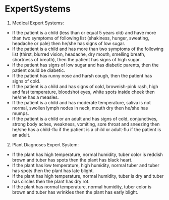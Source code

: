 # ExpertSystems

1. Medical Expert Systems:
- If the patient is a child (less than or equal 5 years old) and have more than 
two symptoms of following list (shakiness, hunger, sweating, headache or 
pale) then he/she has signs of low sugar.
- If the patient is a child and has more than two symptoms of the following 
list (thirst, blurred vision, headache, dry mouth, smelling breath, shortness 
of breath), then the patient has signs of high sugar.
- If the patient has signs of low sugar and has diabetic parents, then the 
patient could be diabetic.
- If the patient has runny nose and harsh cough, then the patient has signs of
cold.
- If the patient is a child and has signs of cold, brownish-pink rash, high and 
fast temperature, bloodshot eyes, white spots inside cheek then he/she has 
a measles.
- If the patient is a child and has moderate temperature, saliva is not normal, 
swollen lymph nodes in neck, mouth dry then he/she has mumps.
- If the patient is a child or an adult and has signs of cold, conjunctives, 
strong body aches, weakness, vomiting, sore throat and sneezing then 
he/she has a child-flu if the patient is a child or adult-flu if the patient is an 
adult. 


2. Plant Diagnoses Expert System:
- If the plant has high temperature, normal humidity, tuber color is reddish brown and tuber has spots then the plant has black heart.
- If the plant has low temperature, high humidity, normal tuber and tuber 
has spots then the plant has late blight.
- If the plant has high temperature, normal humidity, tuber is dry and tuber 
has circles then the plant has dry rot.
- If the plant has normal temperature, normal humidity, tuber color is brown
and tuber has wrinkles then the plant has early blight.
